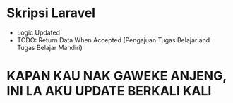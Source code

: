 # Skripsi Laravel
- Logic Updated
- TODO: Return Data When Accepted (Pengajuan Tugas Belajar and Tugas Belajar Mandiri)

# KAPAN KAU NAK GAWEKE ANJENG, INI LA AKU UPDATE BERKALI KALI
